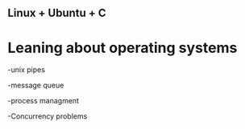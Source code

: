 ## Linux + Ubuntu + C

# Leaning about operating systems 
-unix pipes

-message queue 

-process managment

-Concurrency problems
